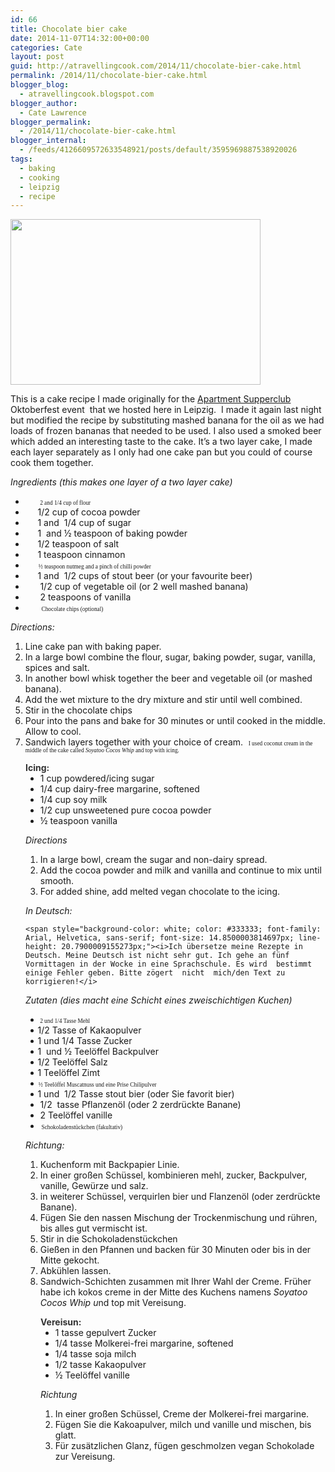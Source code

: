 ```yaml
---
id: 66
title: Chocolate bier cake
date: 2014-11-07T14:32:00+00:00
categories: Cate
layout: post
guid: http://atravellingcook.com/2014/11/chocolate-bier-cake.html
permalink: /2014/11/chocolate-bier-cake.html
blogger_blog:
  - atravellingcook.blogspot.com
blogger_author:
  - Cate Lawrence
blogger_permalink:
  - /2014/11/chocolate-bier-cake.html
blogger_internal:
  - /feeds/4126609572633548921/posts/default/3595969887538920026
tags:
  - baking
  - cooking
  - leipzig
  - recipe
---
```


  <a  href="http://4.bp.blogspot.com/-Zj6zwxM3R7o/VFzGKEY-JtI/AAAAAAAAJz8/xGl9NquuH9M/s1600/15707833596_880089271a_k.jpg"><img src="http://4.bp.blogspot.com/-Zj6zwxM3R7o/VFzGKEY-JtI/AAAAAAAAJz8/xGl9NquuH9M/s1600/15707833596_880089271a_k.jpg" alt="" width="400" height="265" border="0" /></a>









  This is a cake recipe I made originally for the <a href="http://www.apartmentsupperclubleipzig.com/">Apartment Supperclub</a> Oktoberfest event  that we hosted here in Leipzig.  I made it again last night but modified the recipe by substituting mashed banana for the oil as we had loads of frozen bananas that needed to be used. I also used a smoked beer which added an interesting taste to the cake. It&#8217;s a two layer cake, I made each layer separately as I only had one cake pan but you could of course cook them together.











  <i>Ingredients </i><i>(this makes one layer of a two layer cake)</i>


  * <span style="font-family: Symbol; text-indent: -18pt;"><span style="font-family: 'Times New Roman'; font-size: 7pt; font-stretch: normal;">          <span style="text-indent: -18pt;">2 and 1/4 cup of flour
  * <span style="text-indent: -18pt;">     1/2 cup of cocoa powder
  * <span style="text-indent: -18pt;">     1 and <span style="text-indent: -18pt;"> <span style="text-indent: -18pt;">1/4 cup of sugar
  * <span style="text-indent: -18pt;">     1 <span style="text-indent: -18pt;"> and<span style="text-indent: -18pt;"> ½ teaspoon of baking powder
  * <span style="text-indent: -18pt;">     1/2 teaspoon of salt
  * <span style="text-indent: -18pt;">     1 teaspoon cinnamon
  * <span style="font-family: Symbol; text-indent: -18pt;"><span style="font-family: 'Times New Roman'; font-size: 7pt; font-stretch: normal;">         <span style="text-indent: -18pt;">½ teaspoon nutmeg and a pinch of chilli powder
  * <span style="text-indent: -18pt;">     1 and  1/2 cups of stout beer (or your favourite beer)
  * <span style="text-indent: -18pt;">      1/2 cup of vegetable oil (or 2 well mashed banana)
  * <span style="text-indent: -18pt;">      2 teaspoons of vanilla
  * <span style="font-family: Symbol; text-indent: -18pt;"><span style="font-family: 'Times New Roman'; font-size: 7pt; font-stretch: normal;">           <span style="text-indent: -18pt;">Chocolate chips (optional)

<span style="text-indent: -18pt;"><i>Directions:</i>

  1. Line cake pan with baking paper.
  2. In a large bowl combine the flour, sugar, baking powder, sugar, vanilla, spices and salt.
  3. In another bowl whisk together the beer and vegetable oil (or mashed banana).
  4. Add the wet mixture to the dry mixture and stir until well combined.
  5. Stir in the chocolate chips
  6. Pour into the pans and bake for 30 minutes or until cooked in the middle. Allow to cool.
  7. Sandwich layers together with your choice of cream. <span style="text-indent: -18pt;"><span style="font-family: 'Times New Roman'; font-size: 7pt; font-stretch: normal;">  <span style="text-indent: -18pt;">I used coconut cream in the middle of the cake called <i>Soyatoo Cocos Whip </i>and top with icing. 

<div style="margin-left: 18.0pt;">
  <b style="mso-bidi-font-weight: normal;"><span style="color: #333333; mso-bidi-font-family: 'Times New Roman';">Icing:</b>


<ul style="margin-top: 0cm;" type="disc">
  <li style="mso-list: l3 level1 lfo1; tab-stops: list 36.0pt;">
    1 cup powdered/icing sugar
  </li>
  <li style="mso-list: l3 level1 lfo1; tab-stops: list 36.0pt;">
    1/4 cup dairy-free margarine, softened
  </li>
  <li style="mso-list: l3 level1 lfo1; tab-stops: list 36.0pt;">
    1/4 cup soy milk
  </li>
  <li style="mso-list: l3 level1 lfo1; tab-stops: list 36.0pt;">
    1/2 cup unsweetened pure cocoa powder
  </li>
  <li style="mso-list: l3 level1 lfo1; tab-stops: list 36.0pt;">
    ½ teaspoon vanilla
  </li>
</ul>


  <i>Directions</i>


  1. In a large bowl, cream the sugar and non-dairy spread.
  2. Add the cocoa powder and milk and vanilla and continue to mix until smooth.
  3. For added shine, add melted vegan chocolate to the icing.





  <i>In Deutsch:</i>



  
    <span style="background-color: white; color: #333333; font-family: Arial, Helvetica, sans-serif; font-size: 14.8500003814697px; line-height: 20.7900009155273px;"><i>Ich übersetze meine Rezepte in Deutsch. Meine Deutsch ist nicht sehr gut. Ich gehe an fünf Vormittagen in der Wocke in eine Sprachschule. Es wird  bestimmt einige Fehler geben. Bitte zögert  nicht  mich/den Text zu korrigieren!</i>
  



  <i>Zutaten (dies macht eine Schicht eines zweischichtigen Kuchen)</i>





<div style="mso-list: l0 level1 lfo2; text-indent: -18.0pt;">


  * <span style="font-family: Symbol; text-indent: -18pt;"><span style="font-family: 'Times New Roman'; font-size: 7pt; font-stretch: normal;">          <span style="text-indent: -18pt;">2 und 1/4 Tasse Mehl
  * <span style="text-indent: -18pt;">     1/2 Tasse of Kakaopulver
  * <span style="text-indent: -18pt;">     1 und<span style="text-indent: -18pt;"> <span style="text-indent: -18pt;">1/4 Tasse Zucker
  * <span style="text-indent: -18pt;">     1 <span style="text-indent: -18pt;"> und<span style="text-indent: -18pt;"> ½ Teelöffel Backpulver
  * <span style="text-indent: -18pt;">     1/2 Teelöffel Salz
  * <span style="text-indent: -18pt;">     1 Teelöffel Zimt
  * <span style="font-family: Symbol; text-indent: -18pt;"><span style="font-family: 'Times New Roman'; font-size: 7pt; font-stretch: normal;">         <span style="text-indent: -18pt;">½ Teelöffel Muscatnuss und eine Prise Chilipulver
  * <span style="text-indent: -18pt;">     1 und  1/2 Tasse stout bier (oder Sie favorit bier)
  * <span style="text-indent: -18pt;">      1/2  tasse Pflanzenöl (oder 2 zerdrückte Banane)
  * <span style="text-indent: -18pt;">      2 Teelöffel vanille
  * <span style="font-family: Symbol; text-indent: -18pt;"><span style="font-family: 'Times New Roman'; font-size: 7pt; font-stretch: normal;">           <span style="text-indent: -18pt;"><span style="font-family: Times New Roman;">Schokoladenstückchen (fakultativ)

<div style="text-indent: -24px;">
  <div style="text-indent: 0px;">
    <span style="text-indent: -18pt;"><i>Richtung:</i>
  
  
  <ol style="text-indent: 0px;">
    <li>
      Kuchenform mit Backpapier Linie.
    </li>
    <li>
      In einer großen Schüssel, kombinieren mehl, zucker, Backpulver, vanille, Gewürze und salz.
    </li>
    <li>
      in weiterer Schüssel, verquirlen bier und Flanzenöl (oder zerdrückte Banane).
    </li>
    <li>
      Fügen Sie den nassen Mischung der Trockenmischung und rühren, bis alles gut vermischt ist.
    </li>
    <li>
      Stir in die Schokoladenstückchen
    </li>
    <li>
      Gießen in den Pfannen und backen für 30 Minuten oder bis in der Mitte gekocht.
    </li>
    <li>
      Abkühlen lassen.
    </li>
    <li>
      <span style="text-indent: -18pt;">Sandwich-Schichten zusammen mit Ihrer Wahl der Creme. Früher habe ich kokos creme in der Mitte des Kuchens namens <i>Soyatoo Cocos Whip u</i>nd top mit Vereisung. 
    </li>
  </ol>
  
  <div style="margin-left: 18pt; text-indent: 0px;">
    <b style="mso-bidi-font-weight: normal;"><span style="color: #333333; mso-bidi-font-family: 'Times New Roman';">Vereisun:</b>
  
  
  <ul style="margin-top: 0cm; text-indent: 0px;" type="disc">
    <li style="mso-list: l3 level1 lfo1; tab-stops: list 36.0pt;">
      1 tasse gepulvert Zucker
    </li>
    <li style="mso-list: l3 level1 lfo1; tab-stops: list 36.0pt;">
      1/4 tasse Molkerei-frei margarine, softened
    </li>
    <li style="mso-list: l3 level1 lfo1; tab-stops: list 36.0pt;">
      1/4 tasse soja milch
    </li>
    <li style="mso-list: l3 level1 lfo1; tab-stops: list 36.0pt;">
      1/2 tasse Kakaopulver
    </li>
    <li style="mso-list: l3 level1 lfo1; tab-stops: list 36.0pt;">
      ½ Teelöffel vanille
    </li>
  </ul>
  
  <div style="text-indent: 0px;">
    <i>Richtung</i>
  
  
  <ol style="text-indent: 0px;">
    <li>
      In einer großen Schüssel, Creme der Molkerei-frei margarine.
    </li>
    <li>
      Fügen Sie die Kakoapulver, milch und vanille und mischen, bis glatt.
    </li>
    <li>
      Für zusätzlichen Glanz, fügen geschmolzen vegan Schokolade zur Vereisung.
    </li>
  </ol>


<!-- [if gte mso 9]><xml> <o:OfficeDocumentSettings>  <o:AllowPNG/> </o:OfficeDocumentSettings></xml><![endif]-->

<!-- [if gte mso 9]><xml> <w:WordDocument>  <w:View>Normal</w:View>  <w:Zoom>0</w:Zoom>  <w:TrackMoves/>  <w:TrackFormatting/>  <w:PunctuationKerning/>  <w:ValidateAgainstSchemas/>  <w:SaveIfXMLInval>false</w:SaveIfXMLInvalid>  <w:IgnoreMixedContent>false</w:IgnoreMixedContent>  <w:AlwaysShowPlaceholderText>false</w:AlwaysShowPlaceholderText>  <w:DoNotPromoteQF/>  <w:LidThemeOther>EN-US</w:LidThemeOther>  <w:LidThemeAsian>JA</w:LidThemeAsian>  <w:LidThemeComplexScript>X-NONE</w:LidThemeComplexScript>  <w:Compatibility>   <w:BreakWrappedTables/>   <w:SnapToGridInCell/>   <w:WrapTextWithPunct/>   <w:UseAsianBreakRules/>   <w:DontGrowAutofit/>   <w:SplitPgBreakAndParaMark/>   <w:EnableOpenTypeKerning/>   <w:DontFlipMirrorIndents/>   <w:OverrideTableStyleHps/>   <w:UseFELayout/>  </w:Compatibility>  <m:mathPr>   <m:mathFont m:val="Cambria Math"/>   <m:brkBin m:val="before"/>   <m:brkBinSub m:val="&#45;-"/>   <m:smallFrac m:val="off"/>   <m:dispDef/>   <m:lMargin m:val="0"/>   <m:rMargin m:val="0"/>   <m:defJc m:val="centerGroup"/>   <m:wrapIndent m:val="1440"/>   <m:intLim m:val="subSup"/>   <m:naryLim m:val="undOvr"/>  </m:mathPr></w:WordDocument></xml><![endif]-->

<!-- [if gte mso 9]><xml> <w:LatentStyles DefLockedState="false" DefUnhideWhenUsed="true"   DefSemiHidden="true" DefQFormat="false" DefPriority="99"   LatentStyleCount="276">  <w:LsdException Locked="false" Priority="0" SemiHidden="false"    UnhideWhenUsed="false" QFormat="true" Name="Normal"/>  <w:LsdException Locked="false" Priority="9" SemiHidden="false"    UnhideWhenUsed="false" QFormat="true" Name="heading 1"/>  <w:LsdException Locked="false" Priority="9" QFormat="true" Name="heading 2"/>  <w:LsdException Locked="false" Priority="9" QFormat="true" Name="heading 3"/>  <w:LsdException Locked="false" Priority="9" QFormat="true" Name="heading 4"/>  <w:LsdException Locked="false" Priority="9" QFormat="true" Name="heading 5"/>  <w:LsdException Locked="false" Priority="9" QFormat="true" Name="heading 6"/>  <w:LsdException Locked="false" Priority="9" QFormat="true" Name="heading 7"/>  <w:LsdException Locked="false" Priority="9" QFormat="true" Name="heading 8"/>  <w:LsdException Locked="false" Priority="9" QFormat="true" Name="heading 9"/>  <w:LsdException Locked="false" Priority="39" Name="toc 1"/>  <w:LsdException Locked="false" Priority="39" Name="toc 2"/>  <w:LsdException Locked="false" Priority="39" Name="toc 3"/>  <w:LsdException Locked="false" Priority="39" Name="toc 4"/>  <w:LsdException Locked="false" Priority="39" Name="toc 5"/>  <w:LsdException Locked="false" Priority="39" Name="toc 6"/>  <w:LsdException Locked="false" Priority="39" Name="toc 7"/>  <w:LsdException Locked="false" Priority="39" Name="toc 8"/>  <w:LsdException Locked="false" Priority="39" Name="toc 9"/>  <w:LsdException Locked="false" Priority="35" QFormat="true" Name="caption"/>  <w:LsdException Locked="false" Priority="10" SemiHidden="false"    UnhideWhenUsed="false" QFormat="true" Name="Title"/>  <w:LsdException Locked="false" Priority="1" Name="Default Paragraph Font"/>  <w:LsdException Locked="false" Priority="11" SemiHidden="false"    UnhideWhenUsed="false" QFormat="true" Name="Subtitle"/>  <w:LsdException Locked="false" Priority="22" SemiHidden="false"    UnhideWhenUsed="false" QFormat="true" Name="Strong"/>  <w:LsdException Locked="false" Priority="20" SemiHidden="false"    UnhideWhenUsed="false" QFormat="true" Name="Emphasis"/>  <w:LsdException Locked="false" Priority="59" SemiHidden="false"    UnhideWhenUsed="false" Name="Table Grid"/>  <w:LsdException Locked="false" UnhideWhenUsed="false" Name="Placeholder Text"/>  <w:LsdException Locked="false" Priority="1" SemiHidden="false"    UnhideWhenUsed="false" QFormat="true" Name="No Spacing"/>  <w:LsdException Locked="false" Priority="60" SemiHidden="false"    UnhideWhenUsed="false" Name="Light Shading"/>  <w:LsdException Locked="false" Priority="61" SemiHidden="false"    UnhideWhenUsed="false" Name="Light List"/>  <w:LsdException Locked="false" Priority="62" SemiHidden="false"    UnhideWhenUsed="false" Name="Light Grid"/>  <w:LsdException Locked="false" Priority="63" SemiHidden="false"    UnhideWhenUsed="false" Name="Medium Shading 1"/>  <w:LsdException Locked="false" Priority="64" SemiHidden="false"    UnhideWhenUsed="false" Name="Medium Shading 2"/>  <w:LsdException Locked="false" Priority="65" SemiHidden="false"    UnhideWhenUsed="false" Name="Medium List 1"/>  <w:LsdException Locked="false" Priority="66" SemiHidden="false"    UnhideWhenUsed="false" Name="Medium List 2"/>  <w:LsdException Locked="false" Priority="67" SemiHidden="false"    UnhideWhenUsed="false" Name="Medium Grid 1"/>  <w:LsdException Locked="false" Priority="68" SemiHidden="false"    UnhideWhenUsed="false" Name="Medium Grid 2"/>  <w:LsdException Locked="false" Priority="69" SemiHidden="false"    UnhideWhenUsed="false" Name="Medium Grid 3"/>  <w:LsdException Locked="false" Priority="70" SemiHidden="false"    UnhideWhenUsed="false" Name="Dark List"/>  <w:LsdException Locked="false" Priority="71" SemiHidden="false"    UnhideWhenUsed="false" Name="Colorful Shading"/>  <w:LsdException Locked="false" Priority="72" SemiHidden="false"    UnhideWhenUsed="false" Name="Colorful List"/>  <w:LsdException Locked="false" Priority="73" SemiHidden="false"    UnhideWhenUsed="false" Name="Colorful Grid"/>  <w:LsdException Locked="false" Priority="60" SemiHidden="false"    UnhideWhenUsed="false" Name="Light Shading Accent 1"/>  <w:LsdException Locked="false" Priority="61" SemiHidden="false"    UnhideWhenUsed="false" Name="Light List Accent 1"/>  <w:LsdException Locked="false" Priority="62" SemiHidden="false"    UnhideWhenUsed="false" Name="Light Grid Accent 1"/>  <w:LsdException Locked="false" Priority="63" SemiHidden="false"    UnhideWhenUsed="false" Name="Medium Shading 1 Accent 1"/>  <w:LsdException Locked="false" Priority="64" SemiHidden="false"    UnhideWhenUsed="false" Name="Medium Shading 2 Accent 1"/>  <w:LsdException Locked="false" Priority="65" SemiHidden="false"    UnhideWhenUsed="false" Name="Medium List 1 Accent 1"/>  <w:LsdException Locked="false" UnhideWhenUsed="false" Name="Revision"/>  <w:LsdException Locked="false" Priority="34" SemiHidden="false"    UnhideWhenUsed="false" QFormat="true" Name="List Paragraph"/>  <w:LsdException Locked="false" Priority="29" SemiHidden="false"    UnhideWhenUsed="false" QFormat="true" Name="Quote"/>  <w:LsdException Locked="false" Priority="30" SemiHidden="false"    UnhideWhenUsed="false" QFormat="true" Name="Intense Quote"/>  <w:LsdException Locked="false" Priority="66" SemiHidden="false"    UnhideWhenUsed="false" Name="Medium List 2 Accent 1"/>  <w:LsdException Locked="false" Priority="67" SemiHidden="false"    UnhideWhenUsed="false" Name="Medium Grid 1 Accent 1"/>  <w:LsdException Locked="false" Priority="68" SemiHidden="false"    UnhideWhenUsed="false" Name="Medium Grid 2 Accent 1"/>  <w:LsdException Locked="false" Priority="69" SemiHidden="false"    UnhideWhenUsed="false" Name="Medium Grid 3 Accent 1"/>  <w:LsdException Locked="false" Priority="70" SemiHidden="false"    UnhideWhenUsed="false" Name="Dark List Accent 1"/>  <w:LsdException Locked="false" Priority="71" SemiHidden="false"    UnhideWhenUsed="false" Name="Colorful Shading Accent 1"/>  <w:LsdException Locked="false" Priority="72" SemiHidden="false"    UnhideWhenUsed="false" Name="Colorful List Accent 1"/>  <w:LsdException Locked="false" Priority="73" SemiHidden="false"    UnhideWhenUsed="false" Name="Colorful Grid Accent 1"/>  <w:LsdException Locked="false" Priority="60" SemiHidden="false"    UnhideWhenUsed="false" Name="Light Shading Accent 2"/>  <w:LsdException Locked="false" Priority="61" SemiHidden="false"    UnhideWhenUsed="false" Name="Light List Accent 2"/>  <w:LsdException Locked="false" Priority="62" SemiHidden="false"    UnhideWhenUsed="false" Name="Light Grid Accent 2"/>  <w:LsdException Locked="false" Priority="63" SemiHidden="false"    UnhideWhenUsed="false" Name="Medium Shading 1 Accent 2"/>  <w:LsdException Locked="false" Priority="64" SemiHidden="false"    UnhideWhenUsed="false" Name="Medium Shading 2 Accent 2"/>  <w:LsdException Locked="false" Priority="65" SemiHidden="false"    UnhideWhenUsed="false" Name="Medium List 1 Accent 2"/>  <w:LsdException Locked="false" Priority="66" SemiHidden="false"    UnhideWhenUsed="false" Name="Medium List 2 Accent 2"/>  <w:LsdException Locked="false" Priority="67" SemiHidden="false"    UnhideWhenUsed="false" Name="Medium Grid 1 Accent 2"/>  <w:LsdException Locked="false" Priority="68" SemiHidden="false"    UnhideWhenUsed="false" Name="Medium Grid 2 Accent 2"/>  <w:LsdException Locked="false" Priority="69" SemiHidden="false"    UnhideWhenUsed="false" Name="Medium Grid 3 Accent 2"/>  <w:LsdException Locked="false" Priority="70" SemiHidden="false"    UnhideWhenUsed="false" Name="Dark List Accent 2"/>  <w:LsdException Locked="false" Priority="71" SemiHidden="false"    UnhideWhenUsed="false" Name="Colorful Shading Accent 2"/>  <w:LsdException Locked="false" Priority="72" SemiHidden="false"    UnhideWhenUsed="false" Name="Colorful List Accent 2"/>  <w:LsdException Locked="false" Priority="73" SemiHidden="false"    UnhideWhenUsed="false" Name="Colorful Grid Accent 2"/>  <w:LsdException Locked="false" Priority="60" SemiHidden="false"    UnhideWhenUsed="false" Name="Light Shading Accent 3"/>  <w:LsdException Locked="false" Priority="61" SemiHidden="false"    UnhideWhenUsed="false" Name="Light List Accent 3"/>  <w:LsdException Locked="false" Priority="62" SemiHidden="false"    UnhideWhenUsed="false" Name="Light Grid Accent 3"/>  <w:LsdException Locked="false" Priority="63" SemiHidden="false"    UnhideWhenUsed="false" Name="Medium Shading 1 Accent 3"/>  <w:LsdException Locked="false" Priority="64" SemiHidden="false"    UnhideWhenUsed="false" Name="Medium Shading 2 Accent 3"/>  <w:LsdException Locked="false" Priority="65" SemiHidden="false"    UnhideWhenUsed="false" Name="Medium List 1 Accent 3"/>  <w:LsdException Locked="false" Priority="66" SemiHidden="false"    UnhideWhenUsed="false" Name="Medium List 2 Accent 3"/>  <w:LsdException Locked="false" Priority="67" SemiHidden="false"    UnhideWhenUsed="false" Name="Medium Grid 1 Accent 3"/>  <w:LsdException Locked="false" Priority="68" SemiHidden="false"    UnhideWhenUsed="false" Name="Medium Grid 2 Accent 3"/>  <w:LsdException Locked="false" Priority="69" SemiHidden="false"    UnhideWhenUsed="false" Name="Medium Grid 3 Accent 3"/>  <w:LsdException Locked="false" Priority="70" SemiHidden="false"    UnhideWhenUsed="false" Name="Dark List Accent 3"/>  <w:LsdException Locked="false" Priority="71" SemiHidden="false"    UnhideWhenUsed="false" Name="Colorful Shading Accent 3"/>  <w:LsdException Locked="false" Priority="72" SemiHidden="false"    UnhideWhenUsed="false" Name="Colorful List Accent 3"/>  <w:LsdException Locked="false" Priority="73" SemiHidden="false"    UnhideWhenUsed="false" Name="Colorful Grid Accent 3"/>  <w:LsdException Locked="false" Priority="60" SemiHidden="false"    UnhideWhenUsed="false" Name="Light Shading Accent 4"/>  <w:LsdException Locked="false" Priority="61" SemiHidden="false"    UnhideWhenUsed="false" Name="Light List Accent 4"/>  <w:LsdException Locked="false" Priority="62" SemiHidden="false"    UnhideWhenUsed="false" Name="Light Grid Accent 4"/>  <w:LsdException Locked="false" Priority="63" SemiHidden="false"    UnhideWhenUsed="false" Name="Medium Shading 1 Accent 4"/>  <w:LsdException Locked="false" Priority="64" SemiHidden="false"    UnhideWhenUsed="false" Name="Medium Shading 2 Accent 4"/>  <w:LsdException Locked="false" Priority="65" SemiHidden="false"    UnhideWhenUsed="false" Name="Medium List 1 Accent 4"/>  <w:LsdException Locked="false" Priority="66" SemiHidden="false"    UnhideWhenUsed="false" Name="Medium List 2 Accent 4"/>  <w:LsdException Locked="false" Priority="67" SemiHidden="false"    UnhideWhenUsed="false" Name="Medium Grid 1 Accent 4"/>  <w:LsdException Locked="false" Priority="68" SemiHidden="false"    UnhideWhenUsed="false" Name="Medium Grid 2 Accent 4"/>  <w:LsdException Locked="false" Priority="69" SemiHidden="false"    UnhideWhenUsed="false" Name="Medium Grid 3 Accent 4"/>  <w:LsdException Locked="false" Priority="70" SemiHidden="false"    UnhideWhenUsed="false" Name="Dark List Accent 4"/>  <w:LsdException Locked="false" Priority="71" SemiHidden="false"    UnhideWhenUsed="false" Name="Colorful Shading Accent 4"/>  <w:LsdException Locked="false" Priority="72" SemiHidden="false"    UnhideWhenUsed="false" Name="Colorful List Accent 4"/>  <w:LsdException Locked="false" Priority="73" SemiHidden="false"    UnhideWhenUsed="false" Name="Colorful Grid Accent 4"/>  <w:LsdException Locked="false" Priority="60" SemiHidden="false"    UnhideWhenUsed="false" Name="Light Shading Accent 5"/>  <w:LsdException Locked="false" Priority="61" SemiHidden="false"    UnhideWhenUsed="false" Name="Light List Accent 5"/>  <w:LsdException Locked="false" Priority="62" SemiHidden="false"    UnhideWhenUsed="false" Name="Light Grid Accent 5"/>  <w:LsdException Locked="false" Priority="63" SemiHidden="false"    UnhideWhenUsed="false" Name="Medium Shading 1 Accent 5"/>  <w:LsdException Locked="false" Priority="64" SemiHidden="false"    UnhideWhenUsed="false" Name="Medium Shading 2 Accent 5"/>  <w:LsdException Locked="false" Priority="65" SemiHidden="false"    UnhideWhenUsed="false" Name="Medium List 1 Accent 5"/>  <w:LsdException Locked="false" Priority="66" SemiHidden="false"    UnhideWhenUsed="false" Name="Medium List 2 Accent 5"/>  <w:LsdException Locked="false" Priority="67" SemiHidden="false"    UnhideWhenUsed="false" Name="Medium Grid 1 Accent 5"/>  <w:LsdException Locked="false" Priority="68" SemiHidden="false"    UnhideWhenUsed="false" Name="Medium Grid 2 Accent 5"/>  <w:LsdException Locked="false" Priority="69" SemiHidden="false"    UnhideWhenUsed="false" Name="Medium Grid 3 Accent 5"/>  <w:LsdException Locked="false" Priority="70" SemiHidden="false"    UnhideWhenUsed="false" Name="Dark List Accent 5"/>  <w:LsdException Locked="false" Priority="71" SemiHidden="false"    UnhideWhenUsed="false" Name="Colorful Shading Accent 5"/>  <w:LsdException Locked="false" Priority="72" SemiHidden="false"    UnhideWhenUsed="false" Name="Colorful List Accent 5"/>  <w:LsdException Locked="false" Priority="73" SemiHidden="false"    UnhideWhenUsed="false" Name="Colorful Grid Accent 5"/>  <w:LsdException Locked="false" Priority="60" SemiHidden="false"    UnhideWhenUsed="false" Name="Light Shading Accent 6"/>  <w:LsdException Locked="false" Priority="61" SemiHidden="false"    UnhideWhenUsed="false" Name="Light List Accent 6"/>  <w:LsdException Locked="false" Priority="62" SemiHidden="false"    UnhideWhenUsed="false" Name="Light Grid Accent 6"/>  <w:LsdException Locked="false" Priority="63" SemiHidden="false"    UnhideWhenUsed="false" Name="Medium Shading 1 Accent 6"/>  <w:LsdException Locked="false" Priority="64" SemiHidden="false"    UnhideWhenUsed="false" Name="Medium Shading 2 Accent 6"/>  <w:LsdException Locked="false" Priority="65" SemiHidden="false"    UnhideWhenUsed="false" Name="Medium List 1 Accent 6"/>  <w:LsdException Locked="false" Priority="66" SemiHidden="false"    UnhideWhenUsed="false" Name="Medium List 2 Accent 6"/>  <w:LsdException Locked="false" Priority="67" SemiHidden="false"    UnhideWhenUsed="false" Name="Medium Grid 1 Accent 6"/>  <w:LsdException Locked="false" Priority="68" SemiHidden="false"    UnhideWhenUsed="false" Name="Medium Grid 2 Accent 6"/>  <w:LsdException Locked="false" Priority="69" SemiHidden="false"    UnhideWhenUsed="false" Name="Medium Grid 3 Accent 6"/>  <w:LsdException Locked="false" Priority="70" SemiHidden="false"    UnhideWhenUsed="false" Name="Dark List Accent 6"/>  <w:LsdException Locked="false" Priority="71" SemiHidden="false"    UnhideWhenUsed="false" Name="Colorful Shading Accent 6"/>  <w:LsdException Locked="false" Priority="72" SemiHidden="false"    UnhideWhenUsed="false" Name="Colorful List Accent 6"/>  <w:LsdException Locked="false" Priority="73" SemiHidden="false"    UnhideWhenUsed="false" Name="Colorful Grid Accent 6"/>  <w:LsdException Locked="false" Priority="19" SemiHidden="false"    UnhideWhenUsed="false" QFormat="true" Name="Subtle Emphasis"/>  <w:LsdException Locked="false" Priority="21" SemiHidden="false"    UnhideWhenUsed="false" QFormat="true" Name="Intense Emphasis"/>  <w:LsdException Locked="false" Priority="31" SemiHidden="false"    UnhideWhenUsed="false" QFormat="true" Name="Subtle Reference"/>  <w:LsdException Locked="false" Priority="32" SemiHidden="false"    UnhideWhenUsed="false" QFormat="true" Name="Intense Reference"/>  <w:LsdException Locked="false" Priority="33" SemiHidden="false"    UnhideWhenUsed="false" QFormat="true" Name="Book Title"/>  <w:LsdException Locked="false" Priority="37" Name="Bibliography"/>  <w:LsdException Locked="false" Priority="39" QFormat="true" Name="TOC Heading"/> </w:LatentStyles></xml><![endif]-->

<!-- [if gte mso 10]><![endif]-->

<!--StartFragment-->

<!--EndFragment-->

<div style="mso-list: l1 level1 lfo3; text-indent: -18.0pt;">
